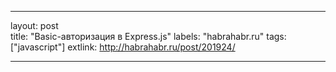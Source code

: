 ---

layout: post  
title: "Basic-авторизация в Express.js"
labels: "habrahabr.ru"
tags: ["javascript"]
extlink: http://habrahabr.ru/post/201924/

---